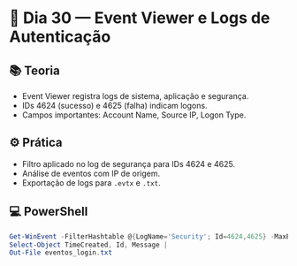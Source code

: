 # 🧠 Dia 30 — Event Viewer e Logs de Autenticação

## 📚 Teoria
- Event Viewer registra logs de sistema, aplicação e segurança.
- IDs 4624 (sucesso) e 4625 (falha) indicam logons.
- Campos importantes: Account Name, Source IP, Logon Type.

## ⚙️ Prática
- Filtro aplicado no log de segurança para IDs 4624 e 4625.
- Análise de eventos com IP de origem.
- Exportação de logs para `.evtx` e `.txt`.

## 💻 PowerShell
```powershell
Get-WinEvent -FilterHashtable @{LogName='Security'; Id=4624,4625} -MaxEvents 50 |
Select-Object TimeCreated, Id, Message |
Out-File eventos_login.txt

